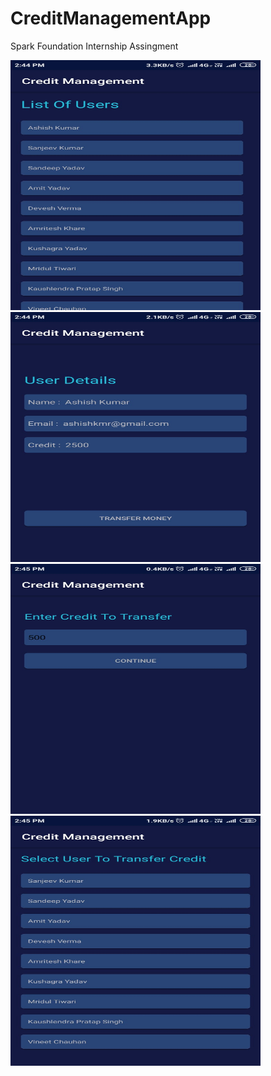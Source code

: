 # CreditManagementApp
Spark Foundation Internship Assingment

<img src="https://github.com/kashishy/CreditManagementApp/raw/master/WhatsApp%20Image%202019-04-26%20at%202.45.41%20PM(3).jpeg" height="400" width="400"/>
<img src="https://github.com/kashishy/CreditManagementApp/raw/master/WhatsApp%20Image%202019-04-26%20at%202.45.41%20PM(2).jpeg" height="400" width="400"/>
<img src="https://github.com/kashishy/CreditManagementApp/raw/master/WhatsApp%20Image%202019-04-26%20at%202.45.41%20PM(1).jpeg" height="400" width="400"/>
<img src="https://github.com/kashishy/CreditManagementApp/raw/master/WhatsApp%20Image%202019-04-26%20at%202.45.41%20PM.jpeg" height="400" width="400"/>
